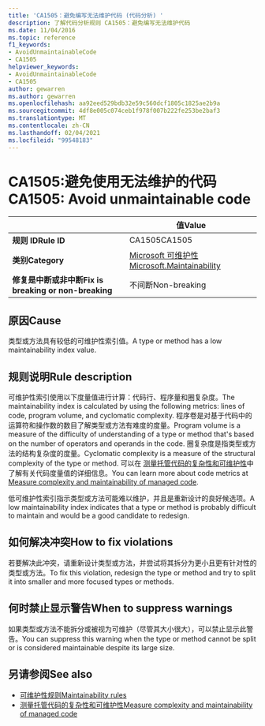 ```yaml
---
title: 'CA1505：避免编写无法维护代码 (代码分析) '
description: 了解代码分析规则 CA1505：避免编写无法维护代码
ms.date: 11/04/2016
ms.topic: reference
f1_keywords:
- AvoidUnmaintainableCode
- CA1505
helpviewer_keywords:
- AvoidUnmaintainableCode
- CA1505
author: gewarren
ms.author: gewarren
ms.openlocfilehash: aa92eed529bdb32e59c560dcf1805c1825ae2b9a
ms.sourcegitcommit: 4df8e005c074ceb1f978f007b222fe253be2baf3
ms.translationtype: MT
ms.contentlocale: zh-CN
ms.lasthandoff: 02/04/2021
ms.locfileid: "99548183"
---
```

# <a name="ca1505-avoid-unmaintainable-code"></a><span data-ttu-id="85904-103">CA1505:避免使用无法维护的代码</span><span class="sxs-lookup"><span data-stu-id="85904-103">CA1505: Avoid unmaintainable code</span></span>

| | <span data-ttu-id="85904-104">值</span><span class="sxs-lookup"><span data-stu-id="85904-104">Value</span></span> |
|-|-|
| <span data-ttu-id="85904-105">**规则 ID**</span><span class="sxs-lookup"><span data-stu-id="85904-105">**Rule ID**</span></span> |<span data-ttu-id="85904-106">CA1505</span><span class="sxs-lookup"><span data-stu-id="85904-106">CA1505</span></span>|
| <span data-ttu-id="85904-107">**类别**</span><span class="sxs-lookup"><span data-stu-id="85904-107">**Category**</span></span> |[<span data-ttu-id="85904-108">Microsoft 可维护性</span><span class="sxs-lookup"><span data-stu-id="85904-108">Microsoft.Maintainability</span></span>](maintainability-warnings.md)|
| <span data-ttu-id="85904-109">**修复是中断或非中断**</span><span class="sxs-lookup"><span data-stu-id="85904-109">**Fix is breaking or non-breaking**</span></span> |<span data-ttu-id="85904-110">不间断</span><span class="sxs-lookup"><span data-stu-id="85904-110">Non-breaking</span></span>|

## <a name="cause"></a><span data-ttu-id="85904-111">原因</span><span class="sxs-lookup"><span data-stu-id="85904-111">Cause</span></span>

<span data-ttu-id="85904-112">类型或方法具有较低的可维护性索引值。</span><span class="sxs-lookup"><span data-stu-id="85904-112">A type or method has a low maintainability index value.</span></span>

## <a name="rule-description"></a><span data-ttu-id="85904-113">规则说明</span><span class="sxs-lookup"><span data-stu-id="85904-113">Rule description</span></span>

<span data-ttu-id="85904-114">可维护性索引使用以下度量值进行计算：代码行、程序量和圈复杂度。</span><span class="sxs-lookup"><span data-stu-id="85904-114">The maintainability index is calculated by using the following metrics: lines of code, program volume, and cyclomatic complexity.</span></span> <span data-ttu-id="85904-115">程序卷是对基于代码中的运算符和操作数的数目了解类型或方法有难度的度量。</span><span class="sxs-lookup"><span data-stu-id="85904-115">Program volume is a measure of the difficulty of understanding of a type or method that's based on the number of operators and operands in the code.</span></span> <span data-ttu-id="85904-116">圈复杂度是指类型或方法的结构复杂度的度量。</span><span class="sxs-lookup"><span data-stu-id="85904-116">Cyclomatic complexity is a measure of the structural complexity of the type or method.</span></span> <span data-ttu-id="85904-117">可以在 [测量托管代码的复杂性和可维护性](/visualstudio/code-quality/code-metrics-values)中了解有关代码度量值的详细信息。</span><span class="sxs-lookup"><span data-stu-id="85904-117">You can learn more about code metrics at [Measure complexity and maintainability of managed code](/visualstudio/code-quality/code-metrics-values).</span></span>

<span data-ttu-id="85904-118">低可维护性索引指示类型或方法可能难以维护，并且是重新设计的良好候选项。</span><span class="sxs-lookup"><span data-stu-id="85904-118">A low maintainability index indicates that a type or method is probably difficult to maintain and would be a good candidate to redesign.</span></span>

## <a name="how-to-fix-violations"></a><span data-ttu-id="85904-119">如何解决冲突</span><span class="sxs-lookup"><span data-stu-id="85904-119">How to fix violations</span></span>

<span data-ttu-id="85904-120">若要解决此冲突，请重新设计类型或方法，并尝试将其拆分为更小且更有针对性的类型或方法。</span><span class="sxs-lookup"><span data-stu-id="85904-120">To fix this violation, redesign the type or method and try to split it into smaller and more focused types or methods.</span></span>

## <a name="when-to-suppress-warnings"></a><span data-ttu-id="85904-121">何时禁止显示警告</span><span class="sxs-lookup"><span data-stu-id="85904-121">When to suppress warnings</span></span>

<span data-ttu-id="85904-122">如果类型或方法不能拆分或被视为可维护（尽管其大小很大），可以禁止显示此警告。</span><span class="sxs-lookup"><span data-stu-id="85904-122">You can suppress this warning when the type or method cannot be split or is considered maintainable despite its large size.</span></span>

## <a name="see-also"></a><span data-ttu-id="85904-123">另请参阅</span><span class="sxs-lookup"><span data-stu-id="85904-123">See also</span></span>

- [<span data-ttu-id="85904-124">可维护性规则</span><span class="sxs-lookup"><span data-stu-id="85904-124">Maintainability rules</span></span>](maintainability-warnings.md)
- [<span data-ttu-id="85904-125">测量托管代码的复杂性和可维护性</span><span class="sxs-lookup"><span data-stu-id="85904-125">Measure complexity and maintainability of managed code</span></span>](/visualstudio/code-quality/code-metrics-values)
